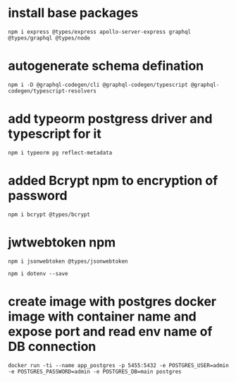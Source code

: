 # install base packages
`npm i express @types/express apollo-server-express graphql @types/graphql @types/node`

# autogenerate schema defination 
`npm i -D @graphql-codegen/cli @graphql-codegen/typescript @graphql-codegen/typescript-resolvers`

# add typeorm postgress driver and typescript  for it
`npm i typeorm pg reflect-metadata`

# added Bcrypt npm to encryption of password
`npm i bcrypt @types/bcrypt`

# jwtwebtoken npm
`npm i jsonwebtoken @types/jsonwebtoken`

`npm i dotenv --save`

# create image with postgres docker image with container name and expose port and read env name of DB connection
`docker run -ti --name app_postgres -p 5455:5432 -e POSTGRES_USER=admin -e POSTGRES_PASSWORD=admin -e POSTGRES_DB=main postgres`
